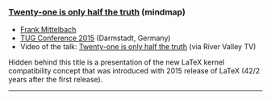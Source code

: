 
### [Twenty-one is only half the truth]({{site.baseurl}}/publications/2015-07-20-twentyone-details.pdf) (mindmap)

+ [Frank Mittelbach]({{site.baseurl}}/about/team/#frank-mittelbach)
+ [TUG Conference 2015](https://tug.org/tug2015/) (Darmstadt, Germany)
+ Video of the talk: [Twenty-one is only half the truth](http://www.zeeba.tv/twenty-one-is-only-half-the-truth/)  (via River Valley TV)

Hidden behind this title is a presentation of the new LaTeX kernel
compatibility concept that was introduced with 2015 release of LaTeX
(42/2 years after the first release).

***

